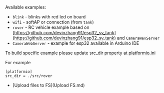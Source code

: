 Available examples:

- `blink` - blinks with red led on board
- `wifi` - softAP or connection (from `tank`)
- `rover` - RC vehicle example based on [https://github.com/devinzhang91/esp32_sv_tank](https://github.com/devinzhang91/esp32_sv_tank) and `CameraWevServer`
- `CameraWebServer` -  example for esp32 available in Arduino IDE


To build specific example please update src_dir property at [platformio.ini](platformio.ini)

For example 
```
[platformio]
src_dir = ./src/rover
```


- [Upload files to FS](Upload FS.md)

